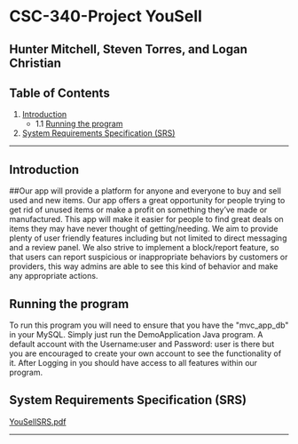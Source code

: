 # CSC-340-Project YouSell

## Hunter Mitchell, Steven Torres, and Logan Christian

## Table of Contents

1. [Introduction](#introduction)
   - 1.1 [Running the program](#running-the-program)
2. [System Requirements Specification (SRS)](#system-requirements-specification-srs)

---

## Introduction

##Our app will provide a platform for anyone and everyone to buy and sell used and new items. Our app offers a great opportunity for people trying to get rid of unused items or make a profit on something they’ve made or manufactured. This app will make it easier for people to find great deals on items they may have never thought of getting/needing. We aim to provide plenty of user friendly features including but not limited to direct messaging and a review panel. We also strive to implement a block/report feature, so that users can report suspicious or inappropriate behaviors by customers or providers, this way admins are able to see this kind of behavior and make any appropriate actions.

## Running the program
To run this program you will need to ensure that you have the "mvc_app_db" in your MySQL. Simply just run the DemoApplication Java program. A default account with the Username:user and Password: user is there but you are encouraged to create your own account to see the functionality of it. After Logging in you should have access to all features within our program. 


## System Requirements Specification (SRS)
[YouSellSRS.pdf](https://github.com/user-attachments/files/18121056/YouSellSRS.pdf)





---



